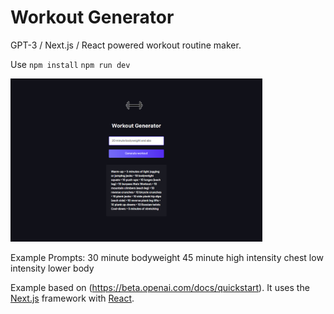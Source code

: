 <h1>Workout Generator</h1>

GPT-3 / Next.js / React powered workout routine maker.

Use `npm install`
`npm run dev`

<img src="public\workout_generator_home.png" width="80%"/>

Example Prompts:
30 minute bodyweight
45 minute high intensity chest
low intensity lower body

Example based on (https://beta.openai.com/docs/quickstart). It uses the [Next.js](https://nextjs.org/) framework with [React](https://reactjs.org/).
